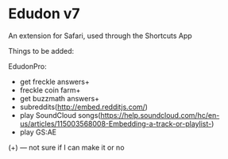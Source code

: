 # Edudon v7

An extension for Safari, used through the Shortcuts App

Things to be added:

EdudonPro:

- get freckle answers+
- freckle coin farm+
- get buzzmath answers+
- subreddits(http://embed.redditjs.com/)
- play SoundCloud songs(https://help.soundcloud.com/hc/en-us/articles/115003568008-Embedding-a-track-or-playlist-)
- play GS:AE


(+) — not sure if I can make it or no

